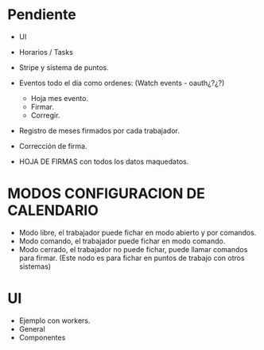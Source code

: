 # Pendiente
- UI

- Horarios / Tasks
- Stripe y sistema de puntos.
- Eventos todo el día como ordenes: (Watch events - oauth¿?¿?)
    - Hoja mes evento.
    - Firmar.
    - Corregir.

- Registro de meses firmados por cada trabajador.
- Corrección de firma.
- HOJA DE FIRMAS con todos los datos maquedatos.


# MODOS CONFIGURACION DE CALENDARIO
- Modo libre, el trabajador puede fichar en modo abierto y por comandos.
- Modo comando, el trabajador puede fichar en modo comando.
- Modo cerrado, el trabajador no puede fichar, puede llamar comandos para firmar. (Este nodo es para fichar en puntos de trabajo con otros sistemas)


# UI
- Ejemplo con workers.
- General
- Componentes
